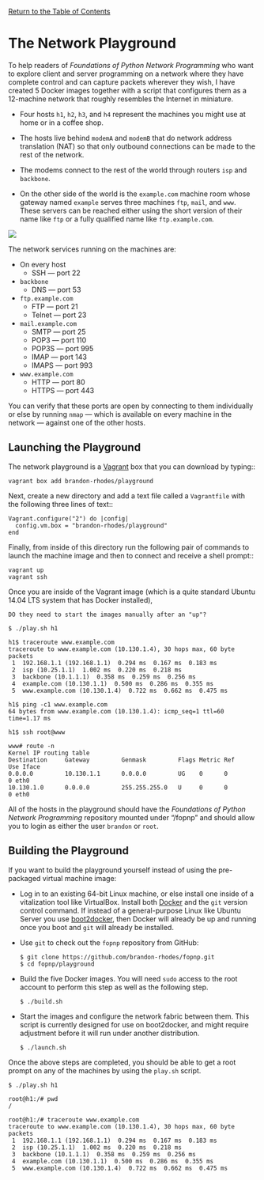 [Return to the Table of Contents](https://github.com/brandon-rhodes/fopnp#readme)

# The Network Playground

To help readers of *Foundations of Python Network Programming* who want
to explore client and server programming on a network where they have
complete control and can capture packets wherever they wish, I have
created 5 Docker images together with a script that configures them as a
12-machine network that roughly resembles the Internet in miniature.

  * Four hosts `h1`, `h2`, `h3`, and `h4` represent the machines you
    might use at home or in a coffee shop.

  * The hosts live behind `modemA` and `modemB` that do network address
    translation (NAT) so that only outbound connections can be made to
    the rest of the network.

  * The modems connect to the rest of the world through routers `isp`
    and `backbone`.

  * On the other side of the world is the `example.com` machine room
    whose gateway named `example` serves three machines `ftp`, `mail`,
    and `www`.  These servers can be reached either using the short
    version of their name like `ftp` or a fully qualified name like
    `ftp.example.com`.

<img src="https://raw.githubusercontent.com/brandon-rhodes/fopnp/m/diagrams/playground.png">

The network services running on the machines are:

  * On every host
    * SSH — port 22
  * `backbone`
    * DNS — port 53
  * `ftp.example.com`
    * FTP — port 21
    * Telnet — port 23
  * `mail.example.com`
    * SMTP — port 25
    * POP3 — port 110
    * POP3S — port 995
    * IMAP — port 143
    * IMAPS — port 993
  * `www.example.com`
    * HTTP — port 80
    * HTTPS — port 443

You can verify that these ports are open by connecting to them
individually or else by running `nmap` — which is available on every
machine in the network — against one of the other hosts.

## Launching the Playground

The network playground is a [Vagrant](https://www.vagrantup.com/) box
that you can download by typing::

    vagrant box add brandon-rhodes/playground

Next, create a new directory and add a text file called a `Vagrantfile`
with the following three lines of text::

    Vagrant.configure("2") do |config|
      config.vm.box = "brandon-rhodes/playground"
    end

Finally, from inside of this directory run the following pair of
commands to launch the machine image and then to connect and receive a
shell prompt::

    vagrant up
    vagrant ssh

Once you are inside of the Vagrant image (which is a quite standard
Ubuntu 14.04 LTS system that has Docker installed),

    DO they need to start the images manually after an "up"?

    $ ./play.sh h1

    h1$ traceroute www.example.com
    traceroute to www.example.com (10.130.1.4), 30 hops max, 60 byte packets
     1  192.168.1.1 (192.168.1.1)  0.294 ms  0.167 ms  0.183 ms
     2  isp (10.25.1.1)  1.002 ms  0.220 ms  0.218 ms
     3  backbone (10.1.1.1)  0.358 ms  0.259 ms  0.256 ms
     4  example.com (10.130.1.1)  0.500 ms  0.286 ms  0.355 ms
     5  www.example.com (10.130.1.4)  0.722 ms  0.662 ms  0.475 ms

    h1$ ping -c1 www.example.com
    64 bytes from www.example.com (10.130.1.4): icmp_seq=1 ttl=60 time=1.17 ms

    h1$ ssh root@www

    www# route -n
    Kernel IP routing table
    Destination     Gateway         Genmask         Flags Metric Ref    Use Iface
    0.0.0.0         10.130.1.1      0.0.0.0         UG    0      0        0 eth0
    10.130.1.0      0.0.0.0         255.255.255.0   U     0      0        0 eth0

All of the hosts in the playground should have the *Foundations of
Python Network Programming* repository mounted under “/fopnp” and should
allow you to login as either the user `brandon` or `root`.

## Building the Playground

If you want to build the playground yourself instead of using the
pre-packaged virtual machine image:

  * Log in to an existing 64-bit Linux machine, or else install one
    inside of a vitalization tool like VirtualBox.  Install both
    [Docker](https://www.docker.com/) and the `git` version control
    command.  If instead of a general-purpose Linux like Ubuntu Server
    you use [boot2docker](https://github.com/boot2docker/boot2docker),
    then Docker will already be up and running once you boot and `git`
    will already be installed.

  * Use `git` to check out the `fopnp` repository from GitHub:

        $ git clone https://github.com/brandon-rhodes/fopnp.git
        $ cd fopnp/playground

  * Build the five Docker images.  You will need `sudo` access to the
    root account to perform this step as well as the following step.

        $ ./build.sh

  * Start the images and configure the network fabric between them.
    This script is currently designed for use on boot2docker, and might
    require adjustment before it will run under another distribution.

        $ ./launch.sh

Once the above steps are completed, you should be able to get a root
prompt on any of the machines by using the `play.sh` script.

    $ ./play.sh h1

    root@h1:/# pwd
    /

    root@h1:/# traceroute www.example.com
    traceroute to www.example.com (10.130.1.4), 30 hops max, 60 byte packets
     1  192.168.1.1 (192.168.1.1)  0.294 ms  0.167 ms  0.183 ms
     2  isp (10.25.1.1)  1.002 ms  0.220 ms  0.218 ms
     3  backbone (10.1.1.1)  0.358 ms  0.259 ms  0.256 ms
     4  example.com (10.130.1.1)  0.500 ms  0.286 ms  0.355 ms
     5  www.example.com (10.130.1.4)  0.722 ms  0.662 ms  0.475 ms

